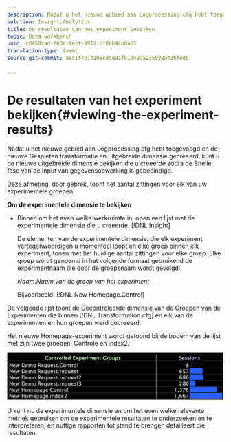 ```yaml
---
description: Nadat u het nieuwe gebied aan Logprocessing.cfg hebt toegevoegd en de nieuwe Gespleten transformatie en uitgebreide dimensie gecreeerd, kunt u de nieuwe uitgebreide dimensie bekijken die u creeerde zodra de Snelle fase van de Input van gegevensopwerking is gebeëindigd.
solution: Insight,Analytics
title: De resultaten van het experiment bekijken
topic: Data workbench
uuid: c0468cad-fb8d-4ecf-8912-bf80b44b0a65
translation-type: tm+mt
source-git-commit: aec1f7b14198cdde91f61d490a235022943bfedb

---
```



# De resultaten van het experiment bekijken{#viewing-the-experiment-results}

Nadat u het nieuwe gebied aan Logprocessing.cfg hebt toegevoegd en de nieuwe Gespleten transformatie en uitgebreide dimensie gecreeerd, kunt u de nieuwe uitgebreide dimensie bekijken die u creeerde zodra de Snelle fase van de Input van gegevensopwerking is gebeëindigd.

Deze afmeting, door gebrek, toont het aantal zittingen voor elk van uw experimentele groepen.

**Om de experimentele dimensie te bekijken**

* Binnen om het even welke werkruimte in, open een lijst met de experimentele dimensie die u creeerde. [!DNL Insight]

   De elementen van de experimentele dimensie, die elk experiment vertegenwoordigen u momenteel loopt en elke groep binnen elk experiment, tonen met het huidige aantal zittingen voor elke groep. Elke groep wordt genoemd in het volgende formaat gebruikend de experimentnaam die door de groepsnaam wordt gevolgd:

   *Naam.Naam van de groep van het experiment*

   Bijvoorbeeld: [!DNL New Homepage.Control]

De volgende lijst toont de Gecontroleerde dimensie van de Groepen van de Experimenten die binnen [!DNL Transformation.cfg] en elk van de experimenten en hun groepen werd gecreeerd.

Het nieuwe Homepage-experiment wordt getoond bij de bodem van de lijst met zijn twee groepen: Controle en index2.

![](assets/controlledexpgrps.png)

U kunt nu de experimentele dimensie en om het even welke relevante metriek gebruiken om de experimentele resultaten te onderzoeken en te interpreteren, en nuttige rapporten tot stand te brengen detailleert die resultaten.
